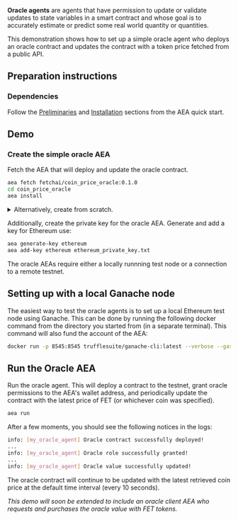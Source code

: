 **Oracle agents** are agents that have permission to update or validate updates to state variables in a smart contract and whose goal is to accurately estimate or predict some real world quantity or quantities.

This demonstration shows how to set up a simple oracle agent who deploys an oracle contract and updates the contract with a token price fetched from a public API.

## Preparation instructions
 
### Dependencies

Follow the <a href="../quickstart/#preliminaries">Preliminaries</a> and <a href="../quickstart/#installation">Installation</a> sections from the AEA quick start.

## Demo

### Create the simple oracle AEA

Fetch the AEA that will deploy and update the oracle contract.

``` bash
aea fetch fetchai/coin_price_oracle:0.1.0
cd coin_price_oracle
aea install
```

<details><summary>Alternatively, create from scratch.</summary>
<p>

Create the AEA that will deploy the contract.

``` bash
aea create coin_price_oracle
cd coin_price_oracle_client
aea add connection fetchai/http_client:latest
aea add connection fetchai/ledger:latest
aea add connection fetchai/p2p_libp2p:latest
aea add --local skill fetchai/coin_price:0.1.0
aea add --local skill fetchai/simple_oracle:0.1.0
aea install
aea config set agent.default_connection fetchai/p2p_libp2p:latest
```

Then update the agent config with the default routing:
``` bash
aea config set --type dict agent.default_routing \
'{
"fetchai/contract_api:latest": "fetchai/ledger:latest",
"fetchai/http:latest": "fetchai/http_client:latest",
"fetchai/ledger_api:latest": "fetchai/ledger:latest"
}'
```

And change the default ledger:
``` bash
aea config set agent.default_ledger ethereum
```

</p>
</details>

Additionally, create the private key for the oracle AEA. Generate and add a key for Ethereum use:

``` bash
aea generate-key ethereum
aea add-key ethereum ethereum_private_key.txt
```


The oracle AEAs require either a locally runnning test node or a connection to a remote testnet.

## Setting up with a local Ganache node

The easiest way to test the oracle agents is to set up a local Ethereum test node using Ganache. This can be done by running the following docker command from the directory you started from (in a separate terminal). This command will also fund the account of the AEA:
``` bash
docker run -p 8545:8545 trufflesuite/ganache-cli:latest --verbose --gasPrice=0 --gasLimit=0x1fffffffffffff --account="$(cat coin_price_oracle/ethereum_private_key.txt),1000000000000000000000"
```

## Run the Oracle AEA

Run the oracle agent. This will deploy a contract to the testnet, grant oracle permissions to the AEA's wallet address, and periodically update the contract with the latest price of FET (or whichever coin was specified).
```bash
aea run
```

After a few moments, you should see the following notices in the logs:
```bash
info: [my_oracle_agent] Oracle contract successfully deployed!
...
info: [my_oracle_agent] Oracle role successfully granted!
...
info: [my_oracle_agent] Oracle value successfully updated!
```
The oracle contract will continue to be updated with the latest retrieved coin price at the default time interval (every 10 seconds).

*This demo will soon be extended to include an oracle client AEA who requests and purchases the oracle value with FET tokens.*